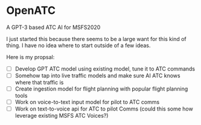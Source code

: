 # OpenATC
A GPT-3 based ATC AI for MSFS2020

I just started this because there seems to be a large want for this kind of thing. I have no idea where to start outside of a few ideas. 

Here is my propsal: 

- [ ] Develop GPT ATC model using existing model, tune it to ATC commands
- [ ] Somehow tap into live traffic models and make sure AI ATC knows where that traffic is
- [ ] Create ingestion model for flight planning with popular flight planning tools 
- [ ] Work on voice-to-text input model for pilot to ATC comms
- [ ] Work on text-to-voice api for ATC to pilot Comms (could this some how leverage existing MSFS ATC Voices?) 
